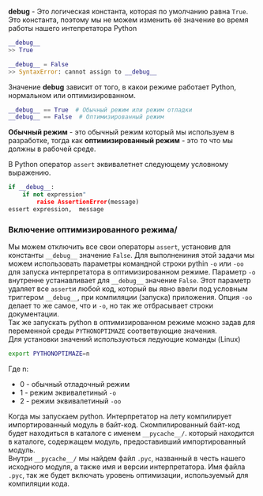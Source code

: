 
__debug__ - Это логическая константа, которая по умолчанию равна `True`. Это константа, поэтому мы не можем изменить её значение во время работы нашего интепретатора Python
```python
__debug__
>> True

__debug__ = False
>> SyntaxError: cannot assign to __debug__
```

Значение __debug__ зависит от того, в какои режиме работает Python, нормальном или оптимизированном.
```python
__debug__ == True  # Обычный режим или режим отладки
__debug__ == False  # Оптимизированный режим
```

**Обычный режим** - это обычный режим который мы используем в разработке, тогда как **оптимизированный режим** - это то что мы должны в рабочей среде.

В Python оператор `assert` эквивалетнет следующему условному выражению.
```python
if __debug__:
	if not expression"
		raise AssertionError(message)
essert expression,  message
```

### Включение оптимизированного режима/
Мы можем отключить все свои операторы `assert`, установив для константы `__debug__` значение `False`. Для выполнениния этой задачи мы можем использовать параметры командной строки pythin `-o` или `-oo` для запуска интерпретатора в оптимизированном режиме.
Параметр `-o` внутренне устанавливает для `__debug__` значение `False`. Этот параметр удаляет все `assert`и любой код, который вы явно ввели под условным триггером `__debug__`, при компиляции (запуска) приложения. Опция `-oo` делает то же самое, что и `-o`, но так же отбрасывает строки документации.  
Так же запускать python в оптимизированном режиме можно задав для переменной среды `PYTHONOPTIMAZE` соответвующие значения.   
Для установки значений используються ледующие команды (Linux)
```bash
export PYTHONOPTIMAZE=n
```
Где n:
- 0 - обычный отладочный режим
- 1 - режим эквивалетиный `-o`
- 2 - режим эквивалетиный `-oo`

Когда мы запускаем python. Интерпретатор на лету компилирует импортированный модуль в байт-код. Скомпилированный байт-код будет находиться в каталоге с именем `__pycache__/`. который находится в каталоге, содержащем модуль, предоставивший импортированный модуль.  
Внутри `__pycache__/` мы найдем файл `.pyc`, названный в честь нашего исходного модуля, а также имя и версии интерпретатора. Имя файла `.pyc`, так же будет включать уровень оптимизации, используемый для компиляции кода.
